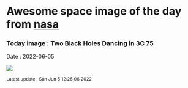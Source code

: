
# Awesome space image of the day from [nasa](https://api.nasa.gov/)

### Today image : Two Black Holes Dancing in 3C 75

Date : 2022-06-05


![](https://apod.nasa.gov/apod/image/2206/3c75_chandraNRAO_960.jpg)

<small>Latest update : Sun Jun  5 12:26:06 2022</small>


